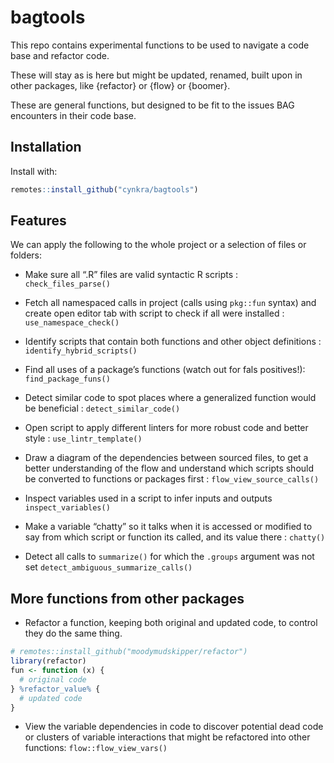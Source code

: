 
<!-- README.md is generated from README.Rmd. Please edit that file -->

# bagtools

This repo contains experimental functions to be used to navigate a code
base and refactor code.

These will stay as is here but might be updated, renamed, built upon in
other packages, like {refactor} or {flow} or {boomer}.

These are general functions, but designed to be fit to the issues BAG
encounters in their code base.

## Installation

Install with:

``` r
remotes::install_github("cynkra/bagtools")
```

## Features

We can apply the following to the whole project or a selection of files
or folders:

-   Make sure all “.R” files are valid syntactic R scripts :
    `check_files_parse()`

-   Fetch all namespaced calls in project (calls using `pkg::fun`
    syntax) and create open editor tab with script to check if all were
    installed : `use_namespace_check()`

-   Identify scripts that contain both functions and other object
    definitions : `identify_hybrid_scripts()`

-   Find all uses of a package’s functions (watch out for fals
    positives!): `find_package_funs()`

-   Detect similar code to spot places where a generalized function
    would be beneficial : `detect_similar_code()`

-   Open script to apply different linters for more robust code and
    better style : `use_lintr_template()`

-   Draw a diagram of the dependencies between sourced files, to get a
    better understanding of the flow and understand which scripts should
    be converted to functions or packages first :
    `flow_view_source_calls()`

-   Inspect variables used in a script to infer inputs and outputs
    `inspect_variables()`

-   Make a variable “chatty” so it talks when it is accessed or modified
    to say from which script or function its called, and its value there
    : `chatty()`

-   Detect all calls to `summarize()` for which the `.groups` argument
    was not set `detect_ambiguous_summarize_calls()`

## More functions from other packages

-   Refactor a function, keeping both original and updated code, to
    control they do the same thing.

``` r
# remotes::install_github("moodymudskipper/refactor")
library(refactor)
fun <- function (x) {
  # original code
} %refactor_value% {
  # updated code
}
```

-   View the variable dependencies in code to discover potential dead
    code or clusters of variable interactions that might be refactored
    into other functions: `flow::flow_view_vars()`
